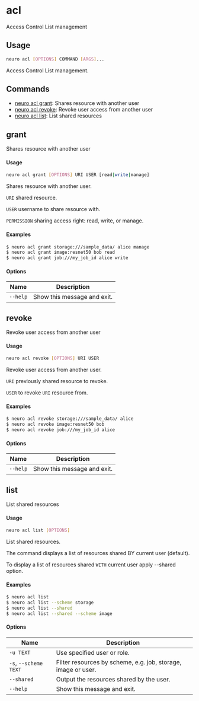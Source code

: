 # acl

Access Control List management

## Usage

```bash
neuro acl [OPTIONS] COMMAND [ARGS]...
```

Access Control List management.

## Commands

- [neuro acl grant](acl.md#grant): Shares resource with another user
- [neuro acl revoke](acl.md#revoke): Revoke user access from another user
- [neuro acl list](acl.md#list): List shared resources

## grant
Shares resource with another user

#### Usage

```bash
neuro acl grant [OPTIONS] URI USER [read|write|manage]
```

Shares resource with another user.

`URI` shared resource.

`USER` username to
share resource with.

`PERMISSION` sharing access right: read, write, or
manage.

#### Examples

```bash
$ neuro acl grant storage:///sample_data/ alice manage
$ neuro acl grant image:resnet50 bob read
$ neuro acl grant job:///my_job_id alice write
```

#### Options

| Name     | Description                 |
| -------- | --------------------------- |
| `--help` | Show this message and exit. |

## revoke
Revoke user access from another user

#### Usage

```bash
neuro acl revoke [OPTIONS] URI USER
```

Revoke user access from another user.

`URI` previously shared resource to
revoke.

`USER` to revoke `URI` resource from.

#### Examples

```bash
$ neuro acl revoke storage:///sample_data/ alice
$ neuro acl revoke image:resnet50 bob
$ neuro acl revoke job:///my_job_id alice
```

#### Options

| Name     | Description                 |
| -------- | --------------------------- |
| `--help` | Show this message and exit. |

## list
List shared resources

#### Usage

```bash
neuro acl list [OPTIONS]
```

List shared resources.

The command displays a list of resources shared BY
current user (default).

To display a list of resources shared `WITH` current
user apply --shared option.

#### Examples

```bash
$ neuro acl list
$ neuro acl list --scheme storage
$ neuro acl list --shared
$ neuro acl list --shared --scheme image
```

#### Options

| Name                  | Description                                                   |
| --------------------- | ------------------------------------------------------------- |
| `-u TEXT`             | Use specified user or role.                                   |
| `-s`, `--scheme TEXT` | Filter resources by scheme, e.g. job, storage, image or user. |
| `--shared`            | Output the resources shared by the user.                      |
| `--help`              | Show this message and exit.                                   |
